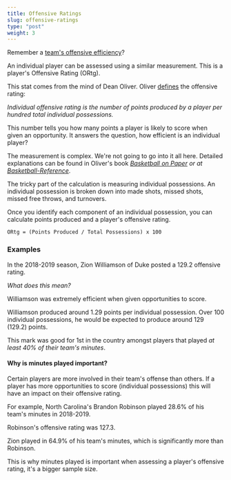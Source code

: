 ```yaml
---
title: Offensive Ratings
slug: offensive-ratings
type: "post"
weight: 3
---
```


Remember a [team's offensive efficiency](/efficiency/offense-defense/)?

An individual player can be assessed using a similar measurement. This is a player's Offensive Rating \(ORtg\).

This stat comes from the mind of Dean Oliver. Oliver [defines](http://www.basketballgeek.com/2009/10/25/individual-offensive-efficiency-ratings-extracted-from-play-by-play-data/) the offensive rating:

_Individual offensive rating is the number of points produced by a player per hundred total individual possessions._

This number tells you how many points a player is likely to score when given an opportunity. It answers the question, how efficient is an individual player?

The measurement is complex. We're not going to go into it all here. Detailed explanations can be found in Oliver's book [_Basketball on Paper_](http://www.amazon.com/Basketball-Paper-Rules-Performance-Analysis/dp/1574886886) _or at_ [_Basketball-Reference_](http://www.basketball-reference.com/about/ratings.html).

The tricky part of the calculation is measuring individual possessions. An individual possession is broken down into made shots, missed shots, missed free throws, and turnovers.

Once you identify each component of an individual possession, you can calculate points produced and a player's offensive rating.

`ORtg = (Points Produced / Total Possessions) x 100`

### Examples

In the 2018-2019 season, Zion Williamson of Duke posted a 129.2 offensive rating.

_What does this mean?_

Williamson was extremely efficient when given opportunities to score.

Williamson produced around 1.29 points per individual possession. Over 100 individual possessions, he would be expected to produce around 129 \(129.2\) points.

This mark was good for 1st in the country amongst players that played _at least 40% of their team's minutes_.

#### Why is minutes played important?

Certain players are more involved in their team's offense than others. If a player has more opportunities to score \(individual possessions\) this will have an impact on their offensive rating.

For example, North Carolina's Brandon Robinson played 28.6% of his team's minutes in 2018-2019.

Robinson's offensive rating was 127.3.

Zion played in 64.9% of his team's minutes, which is significantly more than Robinson. 

This is why minutes played is important when assessing a player's offensive rating, it's a bigger sample size.

